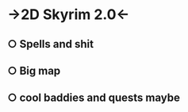 →2D Skyrim 2.0←
===============

○ Spells and shit
-----------------

○ Big map
---------

○ cool baddies and quests maybe
--------------------------------